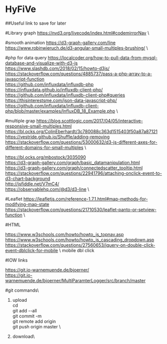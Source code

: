 # HyFiVe

##Useful link to save for later

#Library graph
https://nvd3.org/livecode/index.html#codemirrorNav \

#smooth animation
https://d3-graph-gallery.com/line \
https://www.robinwieruch.de/d3-angular-small-multiples-brushing/ \

#php for data query
https://localcoder.org/how-to-pull-data-from-mysql-database-and-visualize-with-d3-js \
https://www.slashdb.com/2018/02/15/howto-d3js/ \
https://stackoverflow.com/questions/4885737/pass-a-php-array-to-a-javascript-function \
https://github.com/influxdata/influxdb-php \
https://influxdata.github.io/influxdb-client-php/ \
https://github.com/influxdata/influxdb-client-php#queries
https://thisinterestsme.com/json-data-javascript-php/
https://github.com/influxdata/influxdb-client-php/blob/master/examples/InfluxDB_18_Example.php \

#multiple grap 
https://blog.scottlogic.com/2017/04/05/interactive-responsive-small-multiples.html \
https://bl.ocks.org/ColinEberhardt/3c780088c363d1515403f50a87a87121 \
https://vestride.github.io/Shuffle/adding-removing \
https://stackoverflow.com/questions/53000632/d3-js-different-axes-for-different-domains-for-small-multiples \

https://bl.ocks.org/mbostock/3035090 \
https://d3-graph-gallery.com/graph/basic_datamanipulation.html \
https://d3-graph-gallery.com/graph/connectedscatter_tooltip.html \
https://stackoverflow.com/questions/22941796/attaching-onclick-event-to-d3-chart-background \
http://jsfiddle.net/V7mC4/ \
https://observablehq.com/@d3/d3-line \

#Leaflet
https://leafletjs.com/reference-1.7.1.html#map-methods-for-modifying-map-state \
https://stackoverflow.com/questions/21710530/leaflet-panto-or-setview-function \

#HTML

https://www.w3schools.com/howto/howto_js_topnav.asp \
https://www.w3schools.com/howto/howto_js_cascading_dropdown.asp \
https://stackoverflow.com/questions/27560653/jquery-on-double-click-event-dblclick-for-mobile \ mobile dbl click



#IOW links

https://git.io-warnemuende.de/bjoerner/ \
https://git.io-warnemuende.de/bjoerner/MultiParamterLogger/src/branch/master

#git commands\


1. upload\
cd \
git add --all\
git commit -m \
git remote add origin <remote repository URL> \
git push origin master \

2. download\
